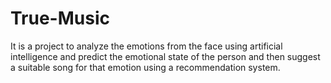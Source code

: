 # True-Music
It is a project to analyze the emotions from the face using artificial intelligence  and predict the emotional state of the person and then suggest a suitable song for  that emotion using a recommendation system.

